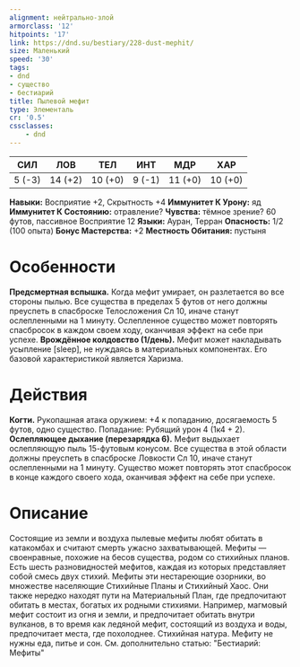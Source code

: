 ```yaml
---
alignment: нейтрально-злой
armorclass: '12'
hitpoints: '17'
link: https://dnd.su/bestiary/228-dust-mephit/
size: Маленький
speed: '30'
tags:
- dnd
- существо
- бестиарий
title: Пылевой мефит
type: Элементаль
cr: '0.5'
cssclasses:
    - dnd
---
```



| СИЛ | ЛОВ | ТЕЛ | ИНТ | МДР | ХАР |
|---|---|---|---|---|---|
| 5 (-3) | 14 (+2) | 10 (+0) | 9 (-1) | 11 (+0) | 10 (+0) |
**Навыки:** Восприятие +2, Скрытность +4
**Иммунитет К Урону:** яд
**Иммунитет К Состоянию:** отравление?
**Чувства:** тёмное зрение? 60 футов, пассивное Восприятие 12
**Языки:** Ауран, Терран
**Опасность:** 1/2 (100 опыта)
**Бонус Мастерства:** +2
**Местность Обитания:** пустыня


# Особенности
**Предсмертная вспышка.** Когда мефит умирает, он разлетается во все стороны пылью. Все существа в пределах 5 футов от него должны преуспеть в спасброске Телосложения Сл 10, иначе станут ослепленными на 1 минуту. Ослепленное существо может повторять спасбросок в каждом своем ходу, оканчивая эффект на себе при успехе.
**Врождённое колдовство (1/день).** Мефит может накладывать усыпление [sleep], не нуждаясь в материальных компонентах. Его базовой характеристикой является Харизма.


# Действия
**Когти.** Рукопашная атака оружием: +4 к попаданию, досягаемость 5 футов, одно существо. Попадание: Рубящий урон 4 (1к4 + 2).
**Ослепляющее дыхание (перезарядка 6).** Мефит выдыхает ослепляющую пыль 15-футовым конусом. Все существа в этой области должны преуспеть в спасброске Ловкости Сл 10, иначе станут ослепленными на 1 минуту. Существо может повторять этот спасбросок в конце каждого своего хода, оканчивая эффект на себе при успехе.


# Описание
Состоящие из земли и воздуха пылевые мефиты любят обитать в катакомбах и считают смерть ужасно захватывающей. Мефиты — своенравные, похожие на бесов существа, родом со стихийных планов. Есть шесть разновидностей мефитов, каждая из которых представляет собой смесь двух стихий. Мефиты эти нестареющие озорники, во множестве населяющие Стихийные Планы и Стихийный Хаос. Они также нередко находят пути на Материальный План, где предпочитают обитать в местах, богатых их родными стихиями. Например, магмовый мефит состоит из огня и земли, и предпочитает обитать внутри вулканов, в то время как ледяной мефит, состоящий из воздуха и воды, предпочитает места, где похолоднее. Стихийная натура. Мефиту не нужны еда, питье и сон. См. дополнительно статью: "Бестиарий: Мефиты"